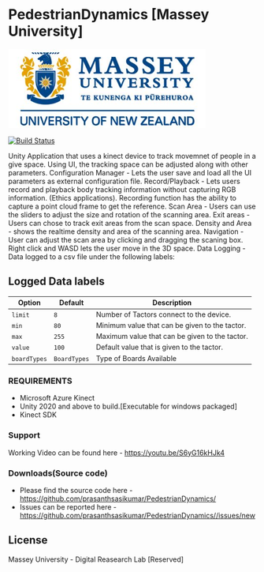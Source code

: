 # PedestrianDynamics [Massey University]

[![N|Solid](https://github.com/prasanthsasikumar/PedestrianDynamics/blob/main/Assets/Resources/MasseyLogo.png)](https://www.massey.ac.nz/)

[![Build Status](https://travis-ci.org/joemccann/dillinger.svg?branch=master)](https://github.com/prasanthsasikumar/PedestrianDynamics)

Unity Application that uses a kinect device to track movemnet of people in a give space. Using UI, the tracking space can be adjusted along with other parameters.
Configuration Manager - Lets the user save and load all the UI parameters as external configuration file.
Record/Playback - Lets users record and playback body tracking information without capturing RGB information. (Ethics applications). Recording function has the ability to capture a point cloud frame to get the reference.
Scan Area - Users can use the sliders to adjust the size and rotation of the scanning area.
Exit areas - Users can chose to track exit areas from the scan space.
Density and Area - shows the realtime density and area of the scanning area.
Navigation - User can adjust the scan area by clicking and dragging the scaning box. Right click and WASD lets the user move in the 3D space. 
Data Logging - Data logged to a csv file under the following labels:

## Logged Data labels
| **Option** | **Default** | **Description** |
| --- | --- | --- |
| `limit` | `8` | Number of Tactors connect to the device. |
| `min` | `80` | Minimum value that can be given to the tactor.|
| `max` | `255` | Maximum value that can be given to the tactor. |
| `value` | `100` | Default value that is given to the tactor. |
| `boardTypes` | `BoardTypes` | Type of Boards Available |

### REQUIREMENTS
- Microsoft Azure Kinect 
- Unity 2020 and above to build.[Executable for windows packaged]
- Kinect SDK

### Support
Working Video can be found here - https://youtu.be/S6yG16kHJk4


### Downloads(Source code)
- Please find the source code here - https://github.com/prasanthsasikumar/PedestrianDynamics/
- Issues can be reported here - https://github.com/prasanthsasikumar/PedestrianDynamics//issues/new


License
----

Massey University - Digital Reasearch Lab [Reserved] 



